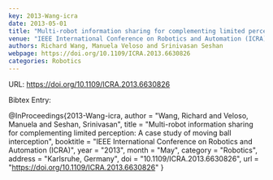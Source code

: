 ```yaml
---
key: 2013-Wang-icra
date: 2013-05-01
title: "Multi-robot information sharing for complementing limited perception: A case study of moving ball interception"
venue: "IEEE International Conference on Robotics and Automation (ICRA)"
authors: Richard Wang, Manuela Veloso and Srinivasan Seshan
webpage: https://doi.org/10.1109/ICRA.2013.6630826
categories: Robotics
---
```


URL: https://doi.org/10.1109/ICRA.2013.6630826

Bibtex Entry:

@InProceedings{2013-Wang-icra,
    author = "Wang, Richard and Veloso, Manuela and Seshan, Srinivasan",
    title = "Multi-robot information sharing for complementing limited perception: A case study of moving ball interception",
    booktitle = "IEEE International Conference on Robotics and Automation (ICRA)",
    year = "2013",
    month = "May",
    category = "Robotics",
    address = "Karlsruhe, Germany",
    doi = "10.1109/ICRA.2013.6630826",
    url = "https://doi.org/10.1109/ICRA.2013.6630826"
}

